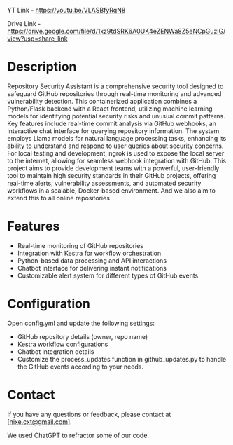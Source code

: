 YT Link - https://youtu.be/VLASBfyRqN8

Drive Link - https://drive.google.com/file/d/1xz9tdSRK6A0UK4eZENWa8Z5eNCpGuzlG/view?usp=share_link

# Description

Repository Security Assistant is a comprehensive security tool designed to safeguard GitHub repositories through real-time monitoring and advanced vulnerability detection. This containerized application combines a Python/Flask backend with a React frontend, utilizing machine learning models for identifying potential security risks and unusual commit patterns. Key features include real-time commit analysis via GitHub webhooks, an interactive chat interface for querying repository information. The system employs Llama models for natural language processing tasks, enhancing its ability to understand and respond to user queries about security concerns. For local testing and development, ngrok is used to expose the local server to the internet, allowing for seamless webhook integration with GitHub. This project aims to provide development teams with a powerful, user-friendly tool to maintain high security standards in their GitHub projects, offering real-time alerts, vulnerability assessments, and automated security workflows in a scalable, Docker-based environment. And we also aim to extend this to all online repositories 

# Features

* Real-time monitoring of GitHub repositories
* Integration with Kestra for workflow orchestration
* Python-based data processing and API interactions
* Chatbot interface for delivering instant notifications
* Customizable alert system for different types of GitHub events

# Configuration

Open config.yml and update the following settings:

* GitHub repository details (owner, repo name)
* Kestra workflow configurations
* Chatbot integration details
* Customize the process_updates function in github_updates.py to handle the GitHub events according to your needs.

# Contact

If you have any questions or feedback, please contact at [nixe.cxt@gmail.com].

We used ChatGPT to refractor some of our code.
